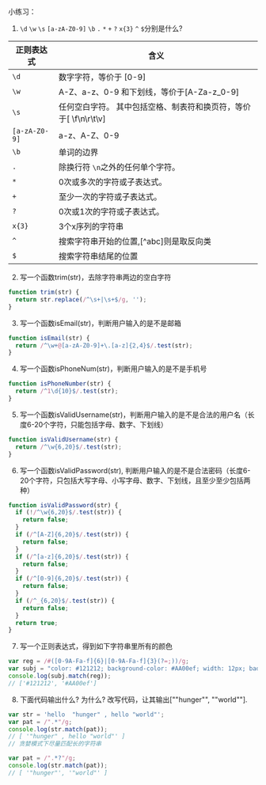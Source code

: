 小练习：

1.  `\d` `\w` `\s` `[a-zA-Z0-9]` `\b` `.` `*` `+` `?` `x{3}` `^` `$`分别是什么?

|    正则表达式  | 含义    |
|    ------    |  ------    |
|    `\d`   |  数字字符，等价于 [0-9]    |
|    `\w`   |  A-Z、a-z、0-9 和下划线，等价于[A-Za-z_0-9]    |
|    `\s`  |  任何空白字符。 其中包括空格、制表符和换页符，等价于[ \f\n\r\t\v]    |
|    `[a-zA-Z0-9]`   |  a-z、A-Z、0-9    |
|    `\b`   |  单词的边界    |
|    `.`   |  除换行符 `\n`之外的任何单个字符。    |
|    `*`   |  0次或多次的字符或子表达式。    |
|    `+`   |  至少一次的字符或子表达式。    |
|    `?`   |  0次或1次的字符或子表达式。    |
|    `x{3}`   |  3个x序列的字符串    |
|    `^`   |  搜索字符串开始的位置,[^abc]则是取反向类    |
|    `$`   |  搜索字符串结尾的位置    |


2. 写一个函数trim(str)，去除字符串两边的空白字符

```javascript
function trim(str) {
  return str.replace(/^\s+|\s+$/g, '');
}
```

3. 写一个函数isEmail(str)，判断用户输入的是不是邮箱

```javascript
function isEmail(str) {
  return /^\w+@[a-zA-Z0-9]+\.[a-z]{2,4}$/.test(str);
}
```

4. 写一个函数isPhoneNum(str)，判断用户输入的是不是手机号

```javascript
function isPhoneNumber(str) {
  return /^1\d{10}$/.test(str);
}
```

5. 写一个函数isValidUsername(str)，判断用户输入的是不是合法的用户名（长度6-20个字符，只能包括字母、数字、下划线）

```javascript
function isValidUsername(str) {
  return /^\w{6,20}$/.test(str);
}
```

6. 写一个函数isValidPassword(str), 判断用户输入的是不是合法密码（长度6-20个字符，只包括大写字母、小写字母、数字、下划线，且至少至少包括两种）

```javascript
function isValidPassword(str) {
  if (!/^\w{6,20}$/.test(str)) {
    return false;
  }
  if (/^[A-Z]{6,20}$/.test(str)) {
    return false;
  }
  if (/^[a-z]{6,20}$/.test(str)) {
    return false;
  }
  if (/^[0-9]{6,20}$/.test(str)) {
    return false;
  }
  if (/^_{6,20}$/.test(str)) {
    return false;
  }
  return true;
}
```

7. 写一个正则表达式，得到如下字符串里所有的颜色

```javascript
var reg = /#([0-9A-Fa-f]{6}|[0-9A-Fa-f]{3}(?=;))/g;
var subj = "color: #121212; background-color: #AA00ef; width: 12px; bad-colors: f#fddee ";
console.log(subj.match(reg));
// ['#121212', '#AA00ef']
```

8. 下面代码输出什么? 为什么? 改写代码，让其输出[""hunger"", ""world""].

```javascript
var str = 'hello  "hunger" , hello "world"';
var pat = /".*"/g;
console.log(str.match(pat));
// [ '"hunger" , hello "world"' ]
// 贪婪模式下尽量匹配长的字符串

var pat = /".*?"/g;
console.log(str.match(pat));
// [ '"hunger"', '"world"' ]
```


